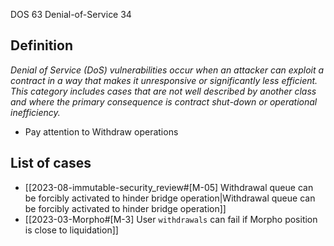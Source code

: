 DOS 63
Denial-of-Service 34
## Definition

*Denial of Service (DoS) vulnerabilities occur when an attacker can exploit a contract in a way that makes it unresponsive or significantly less efficient. This category includes cases that are not well described by another class and where the primary consequence is contract shut-down or operational inefficiency.*

- Pay attention to Withdraw operations
## List of cases
- [[2023-08-immutable-security_review#[M-05] Withdrawal queue can be forcibly activated to hinder bridge operation|Withdrawal queue can be forcibly activated to hinder bridge operation]]
- [[2023-03-Morpho#[M-3] User `withdrawals` can fail if Morpho position is close to liquidation]]